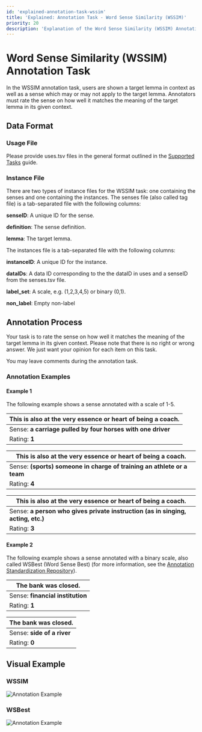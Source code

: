 ```yaml
---
id: 'explained-annotation-task-wssim'
title: 'Explained: Annotation Task - Word Sense Similarity (WSSIM)'
priority: 20
description: 'Explanation of the Word Sense Similarity (WSSIM) Annotation Task.'
---
```


# Word Sense Similarity (WSSIM) Annotation Task

In the WSSIM annotation task, users are shown a target lemma in context as well as a sense which may or may not apply to the target lemma. Annotators must rate the sense on how well it matches the meaning of the target lemma in its given context.


## Data Format

### Usage File

Please provide uses.tsv files in the general format outlined in the [Supported Tasks](/guides/supported-tasks) guide.

### Instance File

There are two types of instance files for the WSSIM task: one containing the senses and one containing the instances. The senses file (also called tag file) is a tab-separated file with the following columns:

**senseID**: A unique ID for the sense.

**definition**: The sense definition.

**lemma**: The target lemma.

The instances file is a tab-separated file with the following columns:

**instanceID**: A unique ID for the instance.

**dataIDs**: A data ID corresponding to the the dataID in uses and a senseID from the senses.tsv file.

**label_set**: A scale, e.g. (1,2,3,4,5) or binary (0,1).

**non_label**: Empty non-label

## Annotation Process

Your task is to rate the sense on how well it matches the meaning of the target lemma in its given context. Please note that there is no right or wrong answer. We just want your opinion for each item on this task.

You may leave comments during the annotation task.

### Annotation Examples

#### Example 1

The following example shows a sense annotated with a scale of 1-5.

| This is also at the very essence or heart of being a **coach**. |
|-------------------------|
|Sense: **a carriage pulled by four horses with one driver**|
|Rating: **1**|

| This is also at the very essence or heart of being a **coach**. |
|-------------------------|
|Sense: **(sports) someone in charge of training an athlete or a team**|
|Rating: **4**|

| This is also at the very essence or heart of being a **coach**. |
|-------------------------|
|Sense: **a person who gives private instruction (as in singing, acting, etc.)**|
|Rating: **3**|

#### Example 2

The following example shows a sense annotated with a binary scale, also called WSBest (Word Sense Best) (for more information, see the [Annotation Standardization Repository](https://github.com/ChangeIsKey/annotation_standardization)).

|The **bank** was closed. |
|-------------------------|
|Sense: **financial institution**|
|Rating: **1**|

|The **bank** was closed. |
|-------------------------|
|Sense: **side of a river**|
|Rating: **0**|


## Visual Example

### WSSIM 

![Annotation Example](/gif/guide/annotate-wssim.gif)

### WSBest

![Annotation Example](/gif/guide/annotate-wsbest.gif)